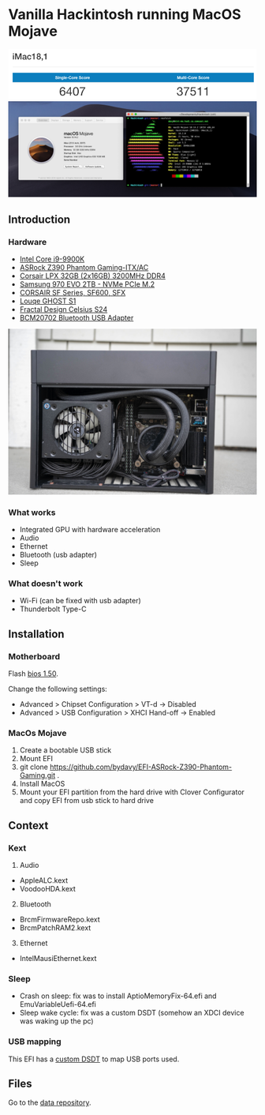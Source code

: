 # Vanilla Hackintosh running MacOS Mojave

![geekbench](https://raw.githubusercontent.com/bydavy/EFI-ASRock-Z390-Phantom-Gaming-data/master/images/geekbench.png)
![neofetch](https://raw.githubusercontent.com/bydavy/EFI-ASRock-Z390-Phantom-Gaming-data/master/images/neofetch.png)

## Introduction

### Hardware

* [Intel Core i9-9900K](https://amzn.to/2Cr0dFy)
* [ASRock Z390 Phantom Gaming-ITX/AC](https://amzn.to/2T3ju7d)
* [Corsair LPX 32GB (2x16GB) 3200MHz DDR4](https://amzn.to/2ATIeYC)
* [Samsung 970 EVO 2TB - NVMe PCIe M.2](https://amzn.to/2Dk4wnL)
* [CORSAIR SF Series, SF600, SFX](https://amzn.to/2T1fYu8)
* [Louqe GHOST S1](http://www.louqe.com/)
* [Fractal Design Celsius S24](https://amzn.to/2W4Zent)
* [BCM20702 Bluetooth USB Adapter](https://www.ebay.com/itm/Wireless-Bluetooth-4-0-Dual-Mode-USB-Broadcom-BCM20702-Adapter-Dongle-Receiver-1/231835142274?ssPageName=STRK%3AMEBIDX%3AIT&_trksid=p2060353.m2749.l2649)

![build](https://raw.githubusercontent.com/bydavy/EFI-ASRock-Z390-Phantom-Gaming-data/master/images/build.jpg)

### What works

* Integrated GPU with hardware acceleration
* Audio
* Ethernet
* Bluetooth (usb adapter)
* Sleep

### What doesn't work

* Wi-Fi (can be fixed with usb adapter)
* Thunderbolt Type-C

## Installation

### Motherboard

Flash [bios 1.50](https://www.asrock.com/mb/Intel/Z390%20Phantom%20Gaming-ITXac/index.asp#BIOS).

Change the following settings:

* Advanced > Chipset Configuration > VT-d -> Disabled
* Advanced > USB Configuration > XHCI Hand-off -> Enabled

### MacOs Mojave

1. Create a bootable USB stick
2. Mount EFI
3. git clone https://github.com/bydavy/EFI-ASRock-Z390-Phantom-Gaming.git .
4. Install MacOS
5. Mount your EFI partition from the hard drive with Clover Configurator and copy EFI from usb stick to hard drive

## Context

### Kext

1. Audio
 * AppleALC.kext
 * VoodooHDA.kext
2. Bluetooth
 * BrcmFirmwareRepo.kext
 * BrcmPatchRAM2.kext
3. Ethernet
 * IntelMausiEthernet.kext

### Sleep

* Crash on sleep: fix was to install AptioMemoryFix-64.efi and EmuVariableUefi-64.efi
* Sleep wake cycle: fix was a custom DSDT (somehow an XDCI device was waking up the pc)

### USB mapping

This EFI has a [custom DSDT](https://github.com/bydavy/EFI-ASRock-Z390-Phantom-Gaming-data) to map USB ports used.

## Files

Go to the [data repository](https://github.com/bydavy/EFI-ASRock-Z390-Phantom-Gaming-data).
